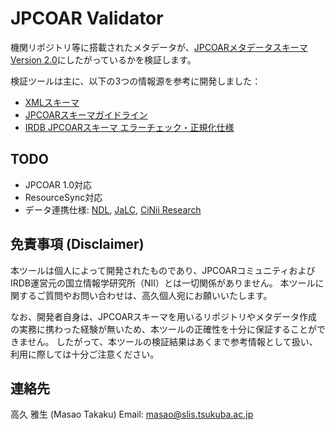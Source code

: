 # JPCOAR Validator

機関リポジトリ等に搭載されたメタデータが、[JPCOARメタデータスキーマ Version 2.0](https://schema.irdb.nii.ac.jp/ja)にしたがっているかを検証します。

検証ツールは主に、以下の3つの情報源を参考に開発しました：

* [XMLスキーマ](https://github.com/JPCOAR/schema)
* [JPCOARスキーマガイドライン](https://schema.irdb.nii.ac.jp/ja)
* [IRDB JPCOARスキーマ エラーチェック・正規化仕様](https://support.irdb.nii.ac.jp/ja/harvest/jpcoar/mapping)

## TODO

* JPCOAR 1.0対応
* ResourceSync対応
* データ連携仕様: [NDL](https://support.irdb.nii.ac.jp/ja/harvest/jpcoar/dataprovide_ndl), [JaLC](https://support.irdb.nii.ac.jp/ja/harvest/jpcoar/dataprovide_jalc), [CiNii Research](https://support.irdb.nii.ac.jp/ja/harvest/jpcoar/dataprovide_ciniir)

## 免責事項 (Disclaimer)

本ツールは個人によって開発されたものであり、JPCOARコミュニティおよびIRDB運営元の国立情報学研究所（NII）とは一切関係がありません。
本ツールに関するご質問やお問い合わせは、高久個人宛にお願いいたします。

なお、開発者自身は、JPCOARスキーマを用いるリポジトリやメタデータ作成の実務に携わった経験が無いため、本ツールの正確性を十分に保証することができません。
したがって、本ツールの検証結果はあくまで参考情報として扱い、利用に際しては十分ご注意ください。

## 連絡先

高久 雅生 (Masao Takaku)
Email: masao@slis.tsukuba.ac.jp
